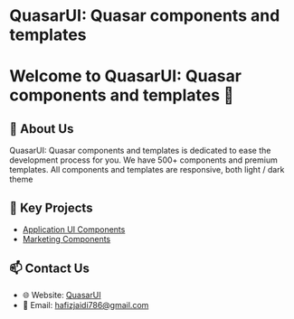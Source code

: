 # QuasarUI: Quasar components and templates 

# Welcome to QuasarUI: Quasar components and templates 👋

## 🌟 About Us
QuasarUI: Quasar components and templates is dedicated to ease the development process for you. We have 500+ components and premium templates. All components and templates are responsive, both light / dark theme

## 🚀 Key Projects
- [Application UI Components](https://www.quasarui.com/components/application-ui) 
- [Marketing Components](https://www.quasarui.com/components/marketing)


## 📫 Contact Us
- 🌐 Website: [QuasarUI](quasarui.com)
- 📧 Email: hafizjaidi786@gmail.com
